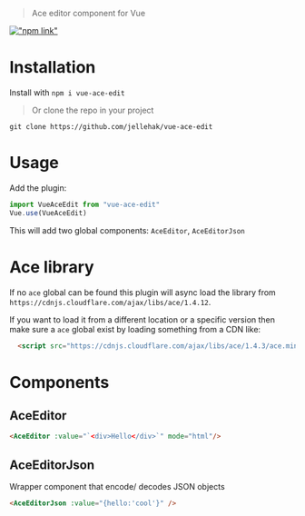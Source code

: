 > Ace editor component for Vue

[!["npm link"](https://img.shields.io/npm/v/vue-ace-edit.svg)](https://www.npmjs.com/package/vue-ace-edit)

# Installation
Install with `npm i vue-ace-edit`
> Or clone the repo in your project
```
git clone https://github.com/jellehak/vue-ace-edit
```

# Usage
Add the plugin: 
```js
import VueAceEdit from "vue-ace-edit"
Vue.use(VueAceEdit)
```
This will add two global components: `AceEditor`, `AceEditorJson`

# Ace library
If no `ace` global can be found this plugin will async load the library from `https://cdnjs.cloudflare.com/ajax/libs/ace/1.4.12`.

If you want to load it from a different location or a specific version then make sure a `ace` global exist by loading something from a CDN like:
```html
  <script src="https://cdnjs.cloudflare.com/ajax/libs/ace/1.4.3/ace.min.js"></script>
```

# Components
## AceEditor
```html
<AceEditor :value="`<div>Hello</div>`" mode="html"/>
```

## AceEditorJson
Wrapper component that encode/ decodes JSON objects
```html
<AceEditorJson :value="{hello:'cool'}" />
```
